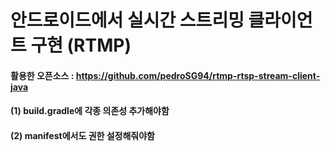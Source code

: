 # 안드로이드에서 실시간 스트리밍 클라이언트 구현 (RTMP)

#### 활용한 오픈소스 : https://github.com/pedroSG94/rtmp-rtsp-stream-client-java
#### (1) build.gradle에 각종 의존성 추가해야함
#### (2) manifest에서도 권한 설정해줘야함
